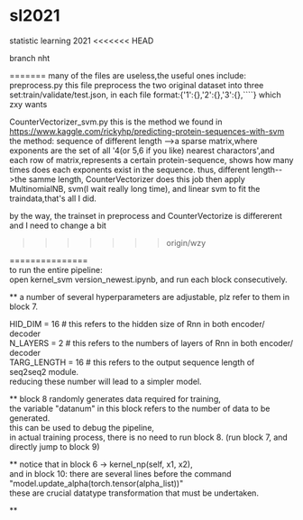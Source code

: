 # sl2021
statistic learning 2021
<<<<<<< HEAD

branch nht

=======
many of the files are useless,the useful ones include:
  preprocess.py
  this file preprocess the two original dataset into three set:train/validate/test.json, in each file format:{'1':{},'2':{},'3':{},````}
  which zxy wants
 
  CounterVectorizer_svm.py
  this is the method we found in https://www.kaggle.com/rickyhp/predicting-protein-sequences-with-svm
  the method:
  sequence of different length -->a sparse matrix,where exponents are the set of all '4(or 5,6 if you like) nearest charactors',and each row of matrix,represents
  a certain protein-sequence, shows how many times does each exponents exist in the sequence.
  thus, different length-->the samme length, CounterVectorizer does this job
  then apply MultinomialNB, svm(I wait really long time), and linear svm to fit the traindata,that's all I did.
  
 by the way, the trainset in preprocess and CounterVectorize is differerent and I need to change a bit
>>>>>>> origin/wzy

===============  
to run the entire pipeline:  
open kernel_svm version_newest.ipynb, and run each block consecutively.  
  
  


** a number of several hyperparameters are adjustable, plz refer to them in block 7.  
  
HID_DIM = 16   # this refers to the hidden size of Rnn in both encoder/ decoder  
N_LAYERS = 2   # this refers to the numbers of layers of Rnn in both encoder/ decoder  
TARG_LENGTH = 16 # this refers to the output sequence length of seq2seq2 module.  
reducing these number will lead to a simpler model.  
  
** block 8 randomly generates data required for training,  
the variable "datanum" in this block refers to the number of data to be generated.  
this can be used to debug the pipeline,  
in actual training process, there is no need to run block 8. (run block 7, and directly jump to block 9)  
  

** notice that in block 6 -> kernel_np(self, x1, x2),    
and in block 10: there are several lines before  the command "model.update_alpha(torch.tensor(alpha_list))"  
these are crucial datatype transformation that must be undertaken.  

**



